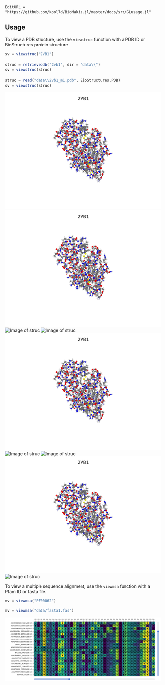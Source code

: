 ```@meta
EditURL = "https://github.com/kool7d/BioMakie.jl/master/docs/src/GLusage.jl"
```

## Usage

To view a PDB structure, use the `viewstruc` function with a PDB ID or BioStructures protein structure.
```julia
sv = viewstruc("2VB1")

struc = retrievepdb("2vb1", dir = "data\\")
sv = viewstruc(struc)

struc = read("data\\2vb1_m1.pdb", BioStructures.PDB)
sv = viewstruc(struc)
```
![Image of struc](docs/assets/2vb1.png)
![Image of struc](../../docs/assets/2vb1.png)
![Image of struc](../docs/assets/2vb1.png)
![Image of struc](BioMakie.jl/docs/assets/2vb1.png)
![Image of struc](2vb1.png)
![Image of struc](../../BioMakie.jl/docs/assets/2vb1.png)
![Image of struc](../BioMakie.jl/docs/assets/2vb1.png)
![Image of struc](../2vb1.png)
![Image of struc](../../2vb1.png)

To view a multiple sequence alignment, use the `viewmsa` function with a Pfam ID or fasta file.
```julia
mv = viewmsa("PF00062")
```
```julia
mv = viewmsa("data/fasta1.fas")
```
![Image of msa](assets/pf00062.png)
